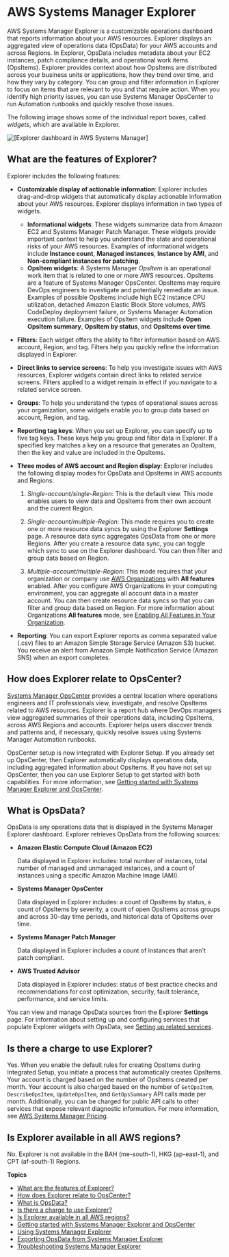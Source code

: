 # AWS Systems Manager Explorer<a name="Explorer"></a>

AWS Systems Manager Explorer is a customizable operations dashboard that reports information about your AWS resources\. Explorer displays an aggregated view of operations data \(OpsData\) for your AWS accounts and across Regions\. In Explorer, OpsData includes metadata about your EC2 instances, patch compliance details, and operational work items \(OpsItems\)\. Explorer provides context about how OpsItems are distributed across your business units or applications, how they trend over time, and how they vary by category\. You can group and filter information in Explorer to focus on items that are relevant to you and that require action\. When you identify high priority issues, you can use Systems Manager OpsCenter to run Automation runbooks and quickly resolve those issues\. 

The following image shows some of the individual report boxes, called *widgets*, which are available in Explorer\. 

![\[Explorer dashboard in AWS Systems Manager\]](http://docs.aws.amazon.com/systems-manager/latest/userguide/images/Explorer-1-overview.png)

## What are the features of Explorer?<a name="Explorer-learn-more-features"></a>

Explorer includes the following features:
+ **Customizable display of actionable information**: Explorer includes drag\-and\-drop widgets that automatically display actionable information about your AWS resources\. Explorer displays information in two types of widgets\.
  + **Informational widgets**: These widgets summarize data from Amazon EC2 and Systems Manager Patch Manager\. These widgets provide important context to help you understand the state and operational risks of your AWS resources\. Examples of informational widgets include **Instance count**, **Managed instances**, **Instance by AMI**, and **Non\-compliant instances for patching**\. 
  + **OpsItem widgets**: A Systems Manager *OpsItem* is an operational work item that is related to one or more AWS resources\. OpsItems are a feature of Systems Manager OpsCenter\. OpsItems may require DevOps engineers to investigate and potentially remediate an issue\. Examples of possible OpsItems include high EC2 instance CPU utilization, detached Amazon Elastic Block Store volumes, AWS CodeDeploy deployment failure, or Systems Manager Automation execution failure\. Examples of OpsItem widgets include **Open OpsItem summary**, **OpsItem by status**, and **OpsItems over time**\.
+ **Filters**: Each widget offers the ability to filter information based on AWS account, Region, and tag\. Filters help you quickly refine the information displayed in Explorer\.
+ **Direct links to service screens**: To help you investigate issues with AWS resources, Explorer widgets contain direct links to related service screens\. Filters applied to a widget remain in effect if you navigate to a related service screen\.
+ **Groups**: To help you understand the types of operational issues across your organization, some widgets enable you to group data based on account, Region, and tag\.
+ **Reporting tag keys**: When you set up Explorer, you can specify up to five tag keys\. These keys help you group and filter data in Explorer\. If a specified key matches a key on a resource that generates an OpsItem, then the key and value are included in the OpsItems\. 
+ **Three modes of AWS account and Region display**: Explorer includes the following display modes for OpsData and OpsItems in AWS accounts and Regions:

  1. *Single\-account/single\-Region*: This is the default view\. This mode enables users to view data and OpsItems from their own account and the current Region\.

  1. *Single\-account/multiple\-Region*: This mode requires you to create one or more resource data syncs by using the Explorer **Settings** page\. A resource data sync aggregates OpsData from one or more Regions\. After you create a resource data sync, you can toggle which sync to use on the Explorer dashboard\. You can then filter and group data based on Region\.

  1. *Multiple\-account/multiple\-Region*: This mode requires that your organization or company use [AWS Organizations](https://docs.aws.amazon.com/organizations/latest/userguide/) with **All features** enabled\. After you configure AWS Organizations in your computing environment, you can aggregate all account data in a master account\. You can then create resource data syncs so that you can filter and group data based on Region\. For more information about Organizations **All features** mode, see [Enabling All Features in Your Organization](https://docs.aws.amazon.com/organizations/latest/userguide/orgs_manage_org_support-all-features.html)\.
+ **Reporting**: You can export Explorer reports as comma separated value \(\.csv\) files to an Amazon Simple Storage Service \(Amazon S3\) bucket\. You receive an alert from Amazon Simple Notification Service \(Amazon SNS\) when an export completes\. 

## How does Explorer relate to OpsCenter?<a name="Explorer-learn-more-OpsCenter"></a>

[Systems Manager OpsCenter](OpsCenter.md) provides a central location where operations engineers and IT professionals view, investigate, and resolve OpsItems related to AWS resources\. Explorer is a report hub where DevOps managers view aggregated summaries of their operations data, including OpsItems, across AWS Regions and accounts\. Explorer helps users discover trends and patterns and, if necessary, quickly resolve issues using Systems Manager Automation runbooks\.

OpsCenter setup is now integrated with Explorer Setup\. If you already set up OpsCenter, then Explorer automatically displays operations data, including aggregated information about OpsItems\. If you have not set up OpsCenter, then you can use Explorer Setup to get started with both capabilities\. For more information, see [Getting started with Systems Manager Explorer and OpsCenter](Explorer-setup.md)\.

## What is OpsData?<a name="Explorer-learn-more-OpsData"></a>

OpsData is any operations data that is displayed in the Systems Manager Explorer dashboard\. Explorer retrieves OpsData from the following sources:
+ **Amazon Elastic Compute Cloud \(Amazon EC2\)**

  Data displayed in Explorer includes: total number of instances, total number of managed and unmanaged instances, and a count of instances using a specific Amazon Machine Image \(AMI\)\. 
+ **Systems Manager OpsCenter**

  Data displayed in Explorer includes: a count of OpsItems by status, a count of OpsItems by severity, a count of open OpsItems across groups and across 30\-day time periods, and historical data of OpsItems over time\.
+ **Systems Manager Patch Manager**

  Data displayed in Explorer includes a count of instances that aren't patch compliant\.
+ **AWS Trusted Advisor**

  Data displayed in Explorer includes: status of best practice checks and recommendations for cost optimization, security, fault tolerance, performance, and service limits\. 

You can view and manage OpsData sources from the Explorer **Settings** page\. For information about setting up and configuring services that populate Explorer widgets with OpsData, see [Setting up related services](Explorer-setup-related-services.md)\.

## Is there a charge to use Explorer?<a name="Explorer-learn-more-cost"></a>

Yes\. When you enable the default rules for creating OpsItems during Integrated Setup, you initiate a process that automatically creates OpsItems\. Your account is charged based on the number of OpsItems created per month\. Your account is also charged based on the number of `GetOpsItem`, `DescribeOpsItem`, `UpdateOpsItem`, and `GetOpsSummary` API calls made per month\. Additionally, you can be charged for public API calls to other services that expose relevant diagnostic information\. For more information, see [AWS Systems Manager Pricing](https://aws.amazon.com/systems-manager/pricing/)\.

## Is Explorer available in all AWS regions?<a name="Explorer-learn-more-regions"></a>

No\. Explorer is not available in the BAH \(me\-south\-1\), HKG \(ap\-east\-1\), and CPT \(af\-south\-1\) Regions\. 

**Topics**
+ [What are the features of Explorer?](#Explorer-learn-more-features)
+ [How does Explorer relate to OpsCenter?](#Explorer-learn-more-OpsCenter)
+ [What is OpsData?](#Explorer-learn-more-OpsData)
+ [Is there a charge to use Explorer?](#Explorer-learn-more-cost)
+ [Is Explorer available in all AWS regions?](#Explorer-learn-more-regions)
+ [Getting started with Systems Manager Explorer and OpsCenter](Explorer-setup.md)
+ [Using Systems Manager Explorer](Explorer-using.md)
+ [Exporting OpsData from Systems Manager Explorer](Explorer-exporting-OpsData.md)
+ [Troubleshooting Systems Manager Explorer](Explorer-troubleshooting.md)